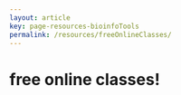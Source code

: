 ```yaml
---
layout: article
key: page-resources-bioinfoTools
permalink: /resources/freeOnlineClasses/
---
```



# free online classes!
